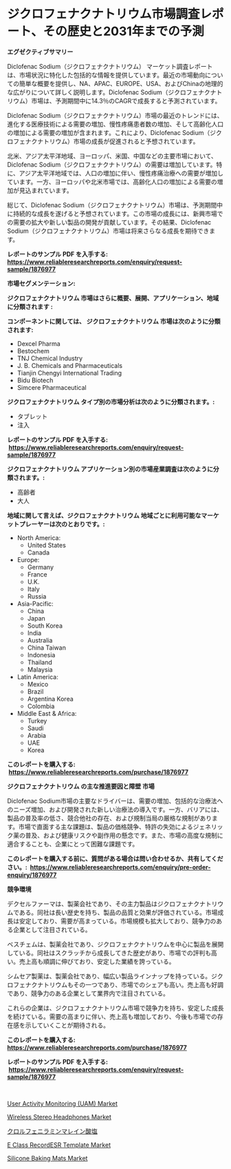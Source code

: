 <p><h1>ジクロフェナクナトリウム市場調査レポート、その歴史と2031年までの予測</h1></p><p><strong>エグゼクティブサマリー</strong></p>
<p><p>Diclofenac Sodium（ジクロフェナクナトリウム） マーケット調査レポートは、市場状況に特化した包括的な情報を提供しています。最近の市場動向についての簡単な概要を提供し、NA、APAC、EUROPE、USA、およびChinaの地理的な広がりについて詳しく説明します。Diclofenac Sodium（ジクロフェナクナトリウム）市場は、予測期間中に14.3％のCAGRで成長すると予測されています。</p><p>Diclofenac Sodium（ジクロフェナクナトリウム）市場の最近のトレンドには、進化する医療技術による需要の増加、慢性疼痛患者数の増加、そして高齢化人口の増加による需要の増加が含まれます。これにより、Diclofenac Sodium（ジクロフェナクナトリウム）市場の成長が促進されると予想されています。</p><p>北米、アジア太平洋地域、ヨーロッパ、米国、中国などの主要市場において、Diclofenac Sodium（ジクロフェナクナトリウム）の需要は増加しています。特に、アジア太平洋地域では、人口の増加に伴い、慢性疼痛治療への需要が増加しています。一方、ヨーロッパや北米市場では、高齢化人口の増加による需要の増加が見込まれています。</p><p>総じて、Diclofenac Sodium（ジクロフェナクナトリウム）市場は、予測期間中に持続的な成長を遂げると予想されています。この市場の成長には、新興市場での需要の拡大や新しい製品の開発が貢献しています。その結果、Diclofenac Sodium（ジクロフェナクナトリウム）市場は将来さらなる成長を期待できます。</p></p>
<p><strong>レポートのサンプル PDF を入手する: <a href="https://www.reliableresearchreports.com/enquiry/request-sample/1876977">https://www.reliableresearchreports.com/enquiry/request-sample/1876977</a></strong></p>
<p><strong>市場セグメンテーション:</strong></p>
<p><strong> ジクロフェナクナトリウム 市場はさらに概要、展開、アプリケーション、地域に分類されます :</strong></p>
<p><strong>コンポーネントに関しては、 ジクロフェナクナトリウム 市場は次のように分類されます: &nbsp;</strong></p>
<p><ul><li>Dexcel Pharma</li><li>Bestochem</li><li>TNJ Chemical Industry</li><li>J. B. Chemicals and Pharmaceuticals</li><li>Tianjin Chengyi International Trading</li><li>Bidu Biotech</li><li>Simcere Pharmaceutical</li></ul></p>
<p><strong> ジクロフェナクナトリウム タイプ別の市場分析は次のように分類されます。:</strong></p>
<p><ul><li>タブレット</li><li>注入</li></ul></p>
<p><strong>レポートのサンプル PDF を入手する: &nbsp;<a href="https://www.reliableresearchreports.com/enquiry/request-sample/1876977">https://www.reliableresearchreports.com/enquiry/request-sample/1876977</a></strong></p>
<p><strong> ジクロフェナクナトリウム アプリケーション別の市場産業調査は次のように分類されます。:</strong></p>
<p><ul><li>高齢者</li><li>大人</li></ul></p>
<p><strong>地域に関して言えば、ジクロフェナクナトリウム 地域ごとに利用可能なマーケットプレーヤーは次のとおりです。:</strong></p>
<p><ul>
    <li>
        North America:
        <ul>
            <li>United States</li>
            <li>Canada</li>
        </ul>
    </li>
    <li>
        Europe:
        <ul>
            <li>Germany</li>
            <li>France</li>
            <li>U.K.</li>
            <li>Italy</li>
            <li>Russia</li>
        </ul>
    </li>
    <li>
        Asia-Pacific:
        <ul>
            <li>China</li>
            <li>Japan</li>
            <li>South Korea</li>
            <li>India</li>
            <li>Australia</li>
            <li>China Taiwan</li>
            <li>Indonesia</li>
            <li>Thailand</li>
            <li>Malaysia</li>
        </ul>
    </li>
    <li>
        Latin America:
        <ul>
            <li>Mexico</li>
            <li>Brazil</li>
            <li>Argentina Korea</li>
            <li>Colombia</li>
        </ul>
    </li>
    <li>
        Middle East & Africa:
        <ul>
            <li>Turkey</li>
            <li>Saudi</li>
            <li>Arabia</li>
            <li>UAE</li>
            <li>Korea</li>
        </ul>
    </li>
    </ul></p>
<p><strong>このレポートを購入する: &nbsp;<a href="https://www.reliableresearchreports.com/purchase/1876977">https://www.reliableresearchreports.com/purchase/1876977</a></strong></p>
<p><strong>ジクロフェナクナトリウム の主な推進要因と障壁 市場</strong></p>
<p><p>Diclofenac Sodium市場の主要なドライバーは、需要の増加、包括的な治療法へのニーズ増加、および開発された新しい治療法の導入です。一方、バリアには、製品の普及率の低さ、競合他社の存在、および規制当局の厳格な規制があります。市場で直面する主な課題は、製品の価格競争、特許の失効によるジェネリック薬の普及、および健康リスクや副作用の懸念です。また、市場の高度な規制に適合することも、企業にとって困難な課題です。</p></p>
<p><strong>このレポートを購入する前に、質問がある場合は問い合わせるか、共有してください。:&nbsp; <a href="https://www.reliableresearchreports.com/enquiry/pre-order-enquiry/1876977">https://www.reliableresearchreports.com/enquiry/pre-order-enquiry/1876977</a></strong></p>
<p><strong>競争環境</strong></p>
<p><p>デクセルファーマは、製薬会社であり、その主力製品はジクロフェナクナトリウムである。同社は長い歴史を持ち、製品の品質と効果が評価されている。市場成長は安定しており、需要が高まっている。市場規模も拡大しており、競争力のある企業として注目されている。</p><p>ベスチェムは、製薬会社であり、ジクロフェナクナトリウムを中心に製品を展開している。同社はスクラッチから成長してきた歴史があり、市場での評判も高い。売上高も順調に伸びており、安定した業績を誇っている。</p><p>シムセア製薬は、製薬会社であり、幅広い製品ラインナップを持っている。ジクロフェナクナトリウムもその一つであり、市場でのシェアも高い。売上高も好調であり、競争力のある企業として業界内で注目されている。</p><p>これらの企業は、ジクロフェナクナトリウム市場で競争力を持ち、安定した成長を続けている。需要の高まりに伴い、売上高も増加しており、今後も市場での存在感を示していくことが期待される。</p></p>
<p><strong>このレポートを購入する: &nbsp; <a href="https://www.reliableresearchreports.com/purchase/1876977">https://www.reliableresearchreports.com/purchase/1876977</a></strong></p>
<p><strong>レポートのサンプル PDF を入手する: &nbsp;<a href="https://www.reliableresearchreports.com/enquiry/request-sample/1876977">https://www.reliableresearchreports.com/enquiry/request-sample/1876977</a></strong><strong></strong></p>
<p>&nbsp;</p>
<p><p><a href="https://view.publitas.com/reportprime-1/decoding-the-user-activity-monitoring-uam-market-a-deep-dive-into-the-latest-market-trends-market-segmentation-and-competitive-analysis/">User Activity Monitoring (UAM) Market</a></p><p><a href="https://github.com/bmorecock/Market-Research-Report-List-2/blob/main/wireless-stereo-headphones-market.md">Wireless Stereo Headphones Market</a></p><p><a href="https://github.com/cnnriuez22368/Market-Research-Report-List-1/blob/main/30229592905.md">クロルフェニラミンマレイン酸塩</a></p><p><a href="https://issuu.com/reportprime-2/docs/e-class-recordesr-template-market-size-2030.pptx">E Class RecordESR Template Market</a></p><p><a href="https://github.com/Krish2023na/Market-Research-Report-List-3/blob/main/silicone-baking-mats-market.md">Silicone Baking Mats Market</a></p></p>